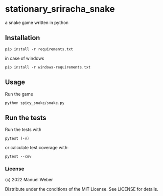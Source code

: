 # stationary_sriracha_snake
a snake game written in python

## Installation

```
pip install -r requirements.txt
```

in case of windows

```
pip install -r windows-requirements.txt
```

## Usage
Run the game
```
python spicy_snake/snake.py

```

## Run the tests

Run the tests with

	pytest (-v)

or calculate test coverage with:

	pytest --cov

### License

(c) 2022 Manuel Weber

Distribute under the conditions of the MIT License. See LICENSE for details.
